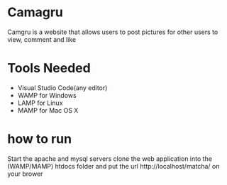 # Camagru



Camgru is a website that allows users to post pictures for other users to view, comment and like

# Tools Needed

- Visual Studio Code(any editor)
- WAMP for Windows
- LAMP for Linux
- MAMP for Mac OS X

# how to run

Start the apache and mysql servers clone the web application into the (WAMP/MAMP) htdocs folder and put the url http://localhost/matcha/ on your brower
